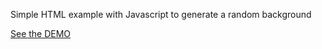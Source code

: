 Simple HTML example with Javascript to generate a random background

[See the DEMO](https://github-portfolio-hosting-deb.web.app/)
